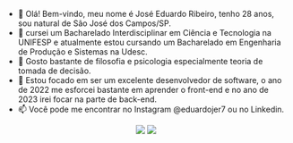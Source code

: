 - 👋 Olá! Bem-vindo, meu nome é José Eduardo Ribeiro, tenho 28 anos, sou natural de São José dos Campos/SP.
- 🌱 cursei um Bacharelado Interdisciplinar em Ciência e Tecnologia na UNIFESP e atualmente estou cursando um Bacharelado em Engenharia de Produção e Sistemas na Udesc.
- 👀 Gosto bastante de filosofia e psicologia especialmente teoria de tomada de decisão.
- 💞️ Estou focado em ser um excelente desenvolvedor de software, o ano de 2022 me esforcei bastante em aprender o front-end e no ano de 2023 irei focar na parte de back-end.
- 📫 Você pode me encontrar no Instagram @eduardojer7 ou no Linkedin.
<div align="center">
  <a href="https://www.instagram.com/eduardojer7/" target="_blank"><img src="https://img.shields.io/badge/-Instagram-%23E4405F?style=for-the-badge&logo=instagram&logoColor=white" target="_blank"></a>
  <a href="https://www.linkedin.com/in/josé-eduardo-ribeiro-498226227/" target="_blank"><img src="https://img.shields.io/badge/-LinkedIn-%230077B5?style=for-the-badge&logo=linkedin&logoColor=white" target="_blank"></a> 
</div>
<!---
ribeirojer/ribeirojer is a ✨ special ✨ repository because its 'README.md' (this file) appears on your GitHub profile.
You can click the Preview link to take a look at your changes.
---&gt;
